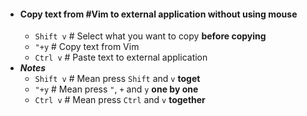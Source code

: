 - #### Copy text from #Vim to external application without using mouse
	- `Shift v` # Select what you want to copy **before copying**
	- `"+y` # Copy text from Vim
	- `Ctrl v` # Paste text to external application
- ***Notes***
	- `Shift v` # Mean press `Shift` and `v` **toget**
	- `"+y` # Mean press `"`, `+` and `y` **one by one**
	- `Ctrl v` # Mean press `Ctrl` and `v` **together**
